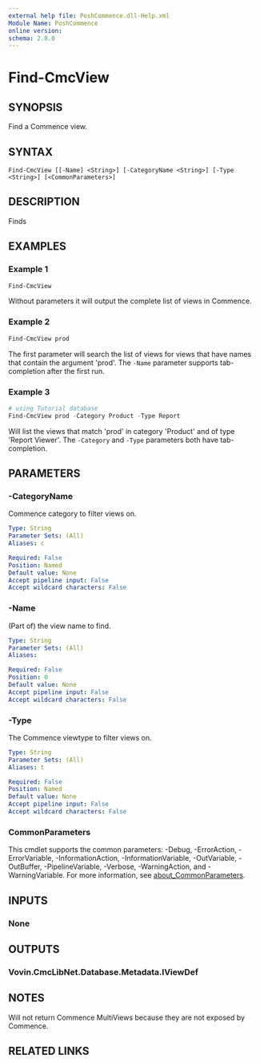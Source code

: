 ```yaml
---
external help file: PoshCommence.dll-Help.xml
Module Name: PoshCommence
online version:
schema: 2.0.0
---
```


# Find-CmcView

## SYNOPSIS
Find a Commence view.

## SYNTAX

```
Find-CmcView [[-Name] <String>] [-CategoryName <String>] [-Type <String>] [<CommonParameters>]
```

## DESCRIPTION
Finds 

## EXAMPLES

### Example 1
```powershell
Find-CmcView
```

Without parameters it will output the complete list of views in Commence.

### Example 2
```powershell
Find-CmcView prod
```

The first parameter will search the list of views for views that have names that contain the argument 'prod'. The `-Name` parameter supports tab-completion after the first run.

### Example 3
```powershell
# using Tutorial database
Find-CmcView prod -Category Product -Type Report
```

Will list the views that match 'prod' in category 'Product' and of type 'Report Viewer'. The `-Category` and `-Type` parameters both have tab-completion.

## PARAMETERS

### -CategoryName
Commence category to filter views on.

```yaml
Type: String
Parameter Sets: (All)
Aliases: c

Required: False
Position: Named
Default value: None
Accept pipeline input: False
Accept wildcard characters: False
```

### -Name
(Part of) the view name to find.

```yaml
Type: String
Parameter Sets: (All)
Aliases:

Required: False
Position: 0
Default value: None
Accept pipeline input: False
Accept wildcard characters: False
```

### -Type
The Commence viewtype to filter views on.

```yaml
Type: String
Parameter Sets: (All)
Aliases: t

Required: False
Position: Named
Default value: None
Accept pipeline input: False
Accept wildcard characters: False
```

### CommonParameters
This cmdlet supports the common parameters: -Debug, -ErrorAction, -ErrorVariable, -InformationAction, -InformationVariable, -OutVariable, -OutBuffer, -PipelineVariable, -Verbose, -WarningAction, and -WarningVariable. For more information, see [about_CommonParameters](http://go.microsoft.com/fwlink/?LinkID=113216).

## INPUTS

### None

## OUTPUTS

### Vovin.CmcLibNet.Database.Metadata.IViewDef
## NOTES
Will not return Commence MultiViews because they are not exposed by Commence.

## RELATED LINKS
